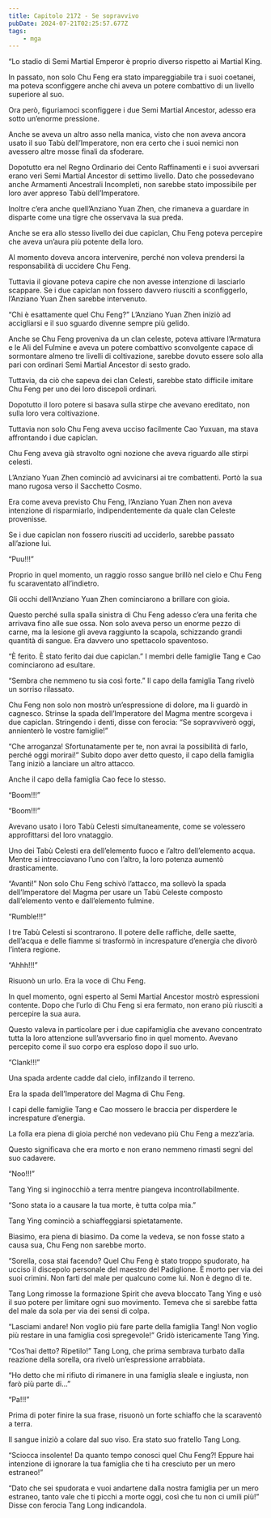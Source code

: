 ```yaml
---
title: Capitolo 2172 - Se sopravvivo
pubDate: 2024-07-21T02:25:57.677Z
tags:
    - mga
---
```


“Lo stadio di Semi Martial Emperor è proprio diverso rispetto ai Martial King.

In passato, non solo Chu Feng era stato impareggiabile tra i suoi coetanei, ma poteva sconfiggere anche chi aveva un potere combattivo di un livello superiore al suo.

Ora però, figuriamoci sconfiggere i due Semi Martial Ancestor, adesso era sotto un’enorme pressione.

Anche se aveva un altro asso nella manica, visto che non aveva ancora usato il suo Tabù dell’Imperatore, non era certo che i suoi nemici non avessero altre mosse finali da sfoderare.

Dopotutto era nel Regno Ordinario dei Cento Raffinamenti e i suoi avversari erano veri Semi Martial Ancestor di settimo livello. Dato che possedevano anche Armamenti Ancestrali Incompleti, non sarebbe stato impossibile per loro aver appreso Tabù dell’Imperatore.

Inoltre c’era anche quell’Anziano Yuan Zhen, che rimaneva a guardare in disparte come una tigre che osservava la sua preda.

Anche se era allo stesso livello dei due capiclan, Chu Feng poteva percepire che aveva un’aura più potente della loro.

Al momento doveva ancora intervenire, perché non voleva prendersi la responsabilità di uccidere Chu Feng.

Tuttavia il giovane poteva capire che non avesse intenzione di lasciarlo scappare. Se i due capiclan non fossero davvero riusciti a sconfiggerlo, l’Anziano Yuan Zhen sarebbe intervenuto.

“Chi è esattamente quel Chu Feng?” L’Anziano Yuan Zhen iniziò ad accigliarsi e il suo sguardo divenne sempre più gelido.

Anche se Chu Feng proveniva da un clan celeste, poteva attivare l’Armatura e le Ali del Fulmine e aveva un potere combattivo sconvolgente capace di sormontare almeno tre livelli di coltivazione, sarebbe dovuto essere solo alla pari con ordinari Semi Martial Ancestor di sesto grado.

Tuttavia, da ciò che sapeva dei clan Celesti, sarebbe stato difficile imitare Chu Feng per uno dei loro discepoli ordinari.

Dopotutto il loro potere si basava sulla stirpe che avevano ereditato, non sulla loro vera coltivazione.

Tuttavia non solo Chu Feng aveva ucciso facilmente Cao Yuxuan, ma stava affrontando i due capiclan.

Chu Feng aveva già stravolto ogni nozione che aveva riguardo alle stirpi celesti.

L’Anziano Yuan Zhen cominciò ad avvicinarsi ai tre combattenti. Portò la sua mano rugosa verso il Sacchetto Cosmo.

Era come aveva previsto Chu Feng, l’Anziano Yuan Zhen non aveva intenzione di risparmiarlo, indipendentemente da quale clan Celeste provenisse.

Se i due capiclan non fossero riusciti ad ucciderlo, sarebbe passato all’azione lui.

“Puu!!!”

Proprio in quel momento, un raggio rosso sangue brillò nel cielo e Chu Feng fu scaraventato all’indietro.

Gli occhi dell’Anziano Yuan Zhen cominciarono a brillare con gioia.

Questo perché sulla spalla sinistra di Chu Feng adesso c’era una ferita che arrivava fino alle sue ossa. Non solo aveva perso un enorme pezzo di carne, ma la lesione gli aveva raggiunto la scapola, schizzando grandi quantità di sangue. Era davvero uno spettacolo spaventoso.

“È ferito. È stato ferito dai due capiclan.” I membri delle famiglie Tang e Cao cominciarono ad esultare.

“Sembra che nemmeno tu sia così forte.” Il capo della famiglia Tang rivelò un sorriso rilassato.

Chu Feng non solo non mostrò un’espressione di dolore, ma li guardò in cagnesco. Strinse la spada dell’Imperatore del Magma mentre scorgeva i due capiclan. Stringendo i denti, disse con ferocia: “Se sopravviverò oggi, annienterò le vostre famiglie!”

“Che arroganza! Sfortunatamente per te, non avrai la possibilità di farlo, perché oggi morirai!” Subito dopo aver detto questo, il capo della famiglia Tang iniziò a lanciare un altro attacco.

Anche il capo della famiglia Cao fece lo stesso.

“Boom!!!”

“Boom!!!”

Avevano usato i loro Tabù Celesti simultaneamente, come se volessero approfittarsi del loro vnataggio.

Uno dei Tabù Celesti era dell’elemento fuoco e l’altro dell’elemento acqua. Mentre si intrecciavano l’uno con l’altro, la loro potenza aumentò drasticamente.

“Avanti!” Non solo Chu Feng schivò l’attacco, ma sollevò la spada dell’Imperatore del Magma per usare un Tabù Celeste composto dall’elemento vento e dall’elemento fulmine.

“Rumble!!!”

I tre Tabù Celesti si scontrarono. Il potere delle raffiche, delle saette, dell’acqua e delle fiamme si trasformò in increspature d’energia che divorò l’intera regione.

“Ahhh!!!”

Risuonò un urlo. Era la voce di Chu Feng.

In quel momento, ogni esperto al Semi Martial Ancestor mostrò espressioni contente. Dopo che l’urlo di Chu Feng si era fermato, non erano più riusciti a percepire la sua aura.

Questo valeva in particolare per i due capifamiglia che avevano concentrato tutta la loro attenzione sull’avversario fino in quel momento. Avevano percepito come il suo corpo era esploso dopo il suo urlo.

“Clank!!!”

Una spada ardente cadde dal cielo, infilzando il terreno.

Era la spada dell’Imperatore del Magma di Chu Feng.

I capi delle famiglie Tang e Cao mossero le braccia per disperdere le increspature d’energia.

La folla era piena di gioia perché non vedevano più Chu Feng a mezz’aria.

Questo significava che era morto e non erano nemmeno rimasti segni del suo cadavere.

“Noo!!!”

Tang Ying si inginocchiò a terra mentre piangeva incontrollabilmente.

“Sono stata io a causare la tua morte, è tutta colpa mia.”

Tang Ying cominciò a schiaffeggiarsi spietatamente.

Biasimo, era piena di biasimo. Da come la vedeva, se non fosse stato a causa sua, Chu Feng non sarebbe morto.

“Sorella, cosa stai facendo? Quel Chu Feng è stato troppo spudorato, ha ucciso il discepolo personale del maestro del Padiglione. È morto per via dei suoi crimini. Non farti del male per qualcuno come lui. Non è degno di te.

Tang Long rimosse la formazione Spirit che aveva bloccato Tang Ying e usò il suo potere per limitare ogni suo movimento. Temeva che si sarebbe fatta del male da sola per via dei sensi di colpa.

“Lasciami andare! Non voglio più fare parte della famiglia Tang! Non voglio più restare in una famiglia così spregevole!” Gridò istericamente Tang Ying.

“Cos’hai detto? Ripetilo!” Tang Long, che prima sembrava turbato dalla reazione della sorella, ora rivelò un’espressione arrabbiata.

“Ho detto che mi rifiuto di rimanere in una famiglia sleale e ingiusta, non farò più parte di…”

“Pa!!!”

Prima di poter finire la sua frase, risuonò un forte schiaffo che la scaraventò a terra.

Il sangue iniziò a colare dal suo viso. Era stato suo fratello Tang Long.

“Sciocca insolente! Da quanto tempo conosci quel Chu Feng?! Eppure hai intenzione di ignorare la tua famiglia che ti ha cresciuto per un mero estraneo!”

“Dato che sei spudorata e vuoi andartene dalla nostra famiglia per un mero estraneo, tanto vale che ti picchi a morte oggi, così che tu non ci umili più!” Disse con ferocia Tang Long indicandola.


